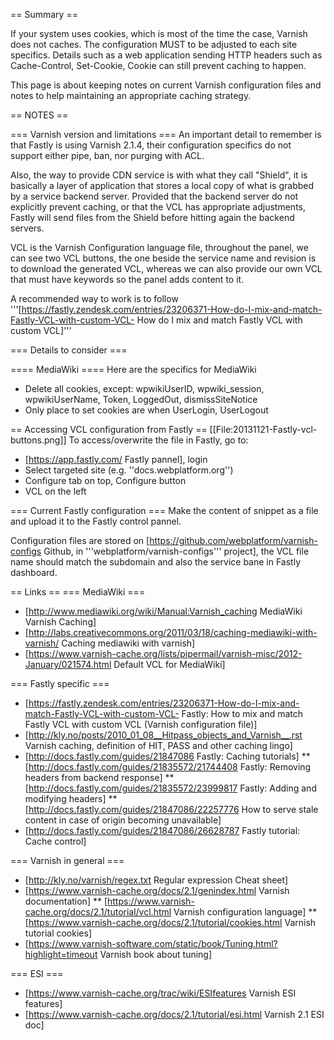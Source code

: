 == Summary ==

If your system uses cookies, which is most of the time the case, Varnish does not caches. The configuration MUST to be adjusted to each site specifics. Details such as a web application sending HTTP headers such as Cache-Control, Set-Cookie, Cookie can still prevent caching to happen.

This page is about keeping notes on current Varnish configuration files and notes to help maintaining an appropriate caching strategy. 

== NOTES ==

=== Varnish version and limitations ===
An important detail to remember is that Fastly is using Varnish 2.1.4, their configuration specifics do not support either pipe, ban, nor purging with ACL. 

Also, the way to provide CDN service is with what they call "Shield", it is basically a layer of application that stores a local copy of what is grabbed by a service backend server. Provided that the backend server do not explicitly prevent caching, or that the VCL has appropriate adjustments, Fastly will send files from the Shield before hitting again the backend servers.

VCL is the Varnish Configuration language file, throughout the panel, we can see two VCL buttons, the one beside the service name and revision is to download the generated VCL, whereas we can also provide our own VCL that must have keywords so the panel adds content to it.

A recommended way to work is to follow '''[https://fastly.zendesk.com/entries/23206371-How-do-I-mix-and-match-Fastly-VCL-with-custom-VCL-  How do I mix and match Fastly VCL with custom VCL]'''

=== Details to consider ===

==== MediaWiki ====
Here are the specifics for MediaWiki
* Delete all cookies, except: wpwikiUserID, wpwiki_session, wpwikiUserName, Token, LoggedOut, dismissSiteNotice
* Only place to set cookies are when UserLogin, UserLogout

== Accessing VCL configuration from Fastly ==
[[File:20131121-Fastly-vcl-buttons.png]]
To access/overwrite the file in Fastly, go to:
* [https://app.fastly.com/ Fastly pannel], login
* Select targeted site (e.g. ''docs.webplatform.org'')
* Configure tab on top, Configure button
* VCL on the left


=== Current Fastly configuration ===
Make the content of snippet as a file and upload it to the Fastly control pannel.

Configuration files are stored on [https://github.com/webplatform/varnish-configs Github, in '''webplatform/varnish-configs''' project], the VCL file name should match the subdomain and also the service bane in Fastly dashboard.

== Links ==
=== MediaWiki ===
* [http://www.mediawiki.org/wiki/Manual:Varnish_caching MediaWiki Varnish Caching]
* [http://labs.creativecommons.org/2011/03/18/caching-mediawiki-with-varnish/ Caching mediawiki with varnish]
* [https://www.varnish-cache.org/lists/pipermail/varnish-misc/2012-January/021574.html Default VCL for MediaWiki]


=== Fastly specific ===
* [https://fastly.zendesk.com/entries/23206371-How-do-I-mix-and-match-Fastly-VCL-with-custom-VCL- Fastly: How to mix and match Fastly VCL with custom VCL (Varnish configuration file)]
* [http://kly.no/posts/2010_01_08__Hitpass_objects_and_Varnish__.rst Varnish caching, definition of HIT, PASS and other caching lingo]
* [http://docs.fastly.com/guides/21847086 Fastly: Caching tutorials]
** [http://docs.fastly.com/guides/21835572/21744408 Fastly: Removing headers from backend response]
** [http://docs.fastly.com/guides/21835572/23999817 Fastly: Adding and modifying headers]
** [http://docs.fastly.com/guides/21847086/22257776 How to serve stale content in case of origin becoming unavailable]
* [http://docs.fastly.com/guides/21847086/26628787 Fastly tutorial: Cache control]

=== Varnish in general ===
* [http://kly.no/varnish/regex.txt Regular expression Cheat sheet]
* [https://www.varnish-cache.org/docs/2.1/genindex.html Varnish documentation]
** [https://www.varnish-cache.org/docs/2.1/tutorial/vcl.html Varnish configuration language]
** [https://www.varnish-cache.org/docs/2.1/tutorial/cookies.html Varnish tutorial cookies]
* [https://www.varnish-software.com/static/book/Tuning.html?highlight=timeout Varnish book about tuning]

=== ESI ===
* [https://www.varnish-cache.org/trac/wiki/ESIfeatures Varnish ESI features]
* [https://www.varnish-cache.org/docs/2.1/tutorial/esi.html Varnish 2.1 ESI doc]